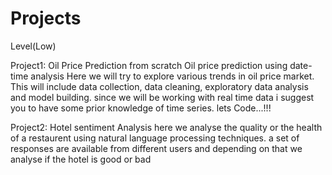 # Projects
Level(Low)

Project1: Oil Price Prediction from scratch
Oil price prediction using date-time analysis
Here we will try to explore various trends in oil price market.
This will include data collection, data cleaning, exploratory data analysis and model building.
since we will be working with real time data i suggest you to have some prior knowledge of time series.
lets Code...!!!

Project2: Hotel sentiment Analysis
here we analyse the quality or the health of a restaurent using natural language processing techniques.
a set of responses are available from different users and depending on that we analyse if the hotel is good or bad
